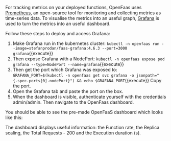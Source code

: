For tracking metrics on your deployed functions, OpenFaas uses [Prometheus](https://prometheus.io/docs/introduction/overview/), an open-source tool for monitoring and collecting metrics as time-series data. To visualise the metrics into an useful graph, [Grafana](https://grafana.com/oss/grafana/) is used to turn the metrics into an useful dashboard.

Follow these steps to deploy and access Grafana:
1. Make Grafana run in the kubernetes cluster: `kubectl -n openfaas run --image=stefanprodan/faas-grafana:4.6.3 --port=3000 grafana`{{execute}} 
2. Then expose Grafana with a NodePort: `kubectl -n openfaas expose pod grafana --type=NodePort --name=grafana`{{execute}}
3. Then get the port which Grafana was exposed to: `GRAFANA_PORT=$(kubectl -n openfaas get svc grafana -o jsonpath="{.spec.ports[0].nodePort}") && echo $GRAFANA_PORT`{{execute}}
Copy the port.
4. Open the Grafana tab and paste the port on the box.
5. When the dashboard is visible, authenticate yourself with the credentials admin/admin. Then navigate to the OpenFaas dashboard.

You should be able to see the pre-made OpenFaaS dashboard which looks like this:
<!-- TODO: add image grafana here -->

The dashboard displays useful information: the Function rate, the Replica scaling, the Total Requests - 200 and the Execution duration (s).







